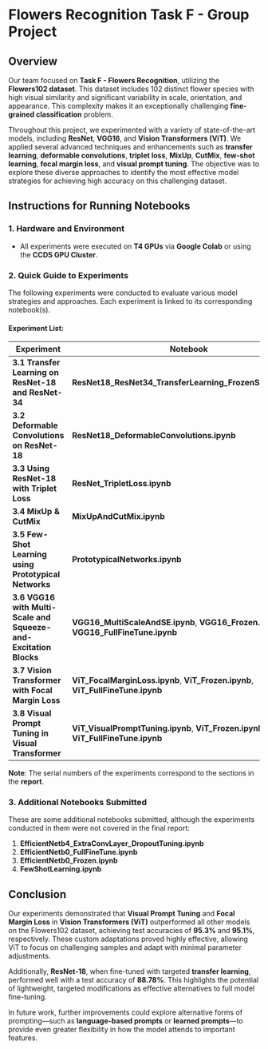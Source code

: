 # Flowers Recognition Task F - Group Project

## Overview

Our team focused on **Task F - Flowers Recognition**, utilizing the **Flowers102 dataset**. This dataset includes 102 distinct flower species with high visual similarity and significant variability in scale, orientation, and appearance. This complexity makes it an exceptionally challenging **fine-grained classification** problem.

Throughout this project, we experimented with a variety of state-of-the-art models, including **ResNet**, **VGG16**, and **Vision Transformers (ViT)**. We applied several advanced techniques and enhancements such as **transfer learning**, **deformable convolutions**, **triplet loss**, **MixUp**, **CutMix**, **few-shot learning**, **focal margin loss**, and **visual prompt tuning**. The objective was to explore these diverse approaches to identify the most effective model strategies for achieving high accuracy on this challenging dataset.

## Instructions for Running Notebooks

### 1. Hardware and Environment

- All experiments were executed on **T4 GPUs** via **Google Colab** or using the **CCDS GPU Cluster**.

### 2. Quick Guide to Experiments

The following experiments were conducted to evaluate various model strategies and approaches. Each experiment is linked to its corresponding notebook(s).

#### Experiment List:

| **Experiment**                                      | **Notebook**                                             |
| --------------------------------------------------- | -------------------------------------------------------- |
| **3.1 Transfer Learning on ResNet-18 and ResNet-34** | **ResNet18_ResNet34_TransferLearning_FrozenStages.ipynb** |
| **3.2 Deformable Convolutions on ResNet-18**         | **ResNet18_DeformableConvolutions.ipynb**             |
| **3.3 Using ResNet-18 with Triplet Loss**           | **ResNet_TripletLoss.ipynb**                           |
| **3.4 MixUp & CutMix**                              | **MixUpAndCutMix.ipynb**                             |
| **3.5 Few-Shot Learning using Prototypical Networks** | **PrototypicalNetworks.ipynb**                         |
| **3.6 VGG16 with Multi-Scale and Squeeze-and-Excitation Blocks** | **VGG16_MultiScaleAndSE.ipynb**, **VGG16_Frozen.ipynb**, **VGG16_FullFineTune.ipynb** |
| **3.7 Vision Transformer with Focal Margin Loss**   | **ViT_FocalMarginLoss.ipynb**, **ViT_Frozen.ipynb**, **ViT_FullFineTune.ipynb** |
| **3.8 Visual Prompt Tuning in Visual Transformer**  | **ViT_VisualPromptTuning.ipynb**, **ViT_Frozen.ipynb**, **ViT_FullFineTune.ipynb** |

**Note**: The serial numbers of the experiments correspond to the sections in the **report**.

### 3. Additional Notebooks Submitted

These are some additional notebooks submitted, although the experiments conducted in them were not covered in the final report:

1. **EfficientNetb4_ExtraConvLayer_DropoutTuning.ipynb**
2. **EfficientNetb0_FullFineTune.ipynb**
3. **EfficientNetb0_Frozen.ipynb**
4. **FewShotLearning.ipynb**

## Conclusion

Our experiments demonstrated that **Visual Prompt Tuning** and **Focal Margin Loss** in **Vision Transformers (ViT)** outperformed all other models on the Flowers102 dataset, achieving test accuracies of **95.3%** and **95.1%**, respectively. These custom adaptations proved highly effective, allowing ViT to focus on challenging samples and adapt with minimal parameter adjustments.

Additionally, **ResNet-18**, when fine-tuned with targeted **transfer learning**, performed well with a test accuracy of **88.78%**. This highlights the potential of lightweight, targeted modifications as effective alternatives to full model fine-tuning. 

In future work, further improvements could explore alternative forms of prompting—such as **language-based prompts** or **learned prompts**—to provide even greater flexibility in how the model attends to important features.
